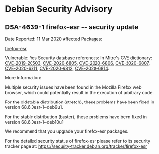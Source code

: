 
Debian Security Advisory
========================


DSA-4639-1 firefox-esr -- security update
-----------------------------------------



Date Reported:
11 Mar 2020
Affected Packages:

[firefox-esr](https://packages.debian.org/src:firefox-esr)

Vulnerable:
Yes
Security database references:
In Mitre's CVE dictionary: [CVE-2019-20503](https://security-tracker.debian.org/tracker/CVE-2019-20503), [CVE-2020-6805](https://security-tracker.debian.org/tracker/CVE-2020-6805), [CVE-2020-6806](https://security-tracker.debian.org/tracker/CVE-2020-6806), [CVE-2020-6807](https://security-tracker.debian.org/tracker/CVE-2020-6807), [CVE-2020-6811](https://security-tracker.debian.org/tracker/CVE-2020-6811), [CVE-2020-6812](https://security-tracker.debian.org/tracker/CVE-2020-6812), [CVE-2020-6814](https://security-tracker.debian.org/tracker/CVE-2020-6814).  

More information:

Multiple security issues have been found in the Mozilla Firefox web
browser, which could potentially result in the execution of arbitrary
code.


For the oldstable distribution (stretch), these problems have been fixed
in version 68.6.0esr-1~deb9u1.


For the stable distribution (buster), these problems have been fixed in
version 68.6.0esr-1~deb10u1.


We recommend that you upgrade your firefox-esr packages.


For the detailed security status of firefox-esr please refer to
its security tracker page at:
<https://security-tracker.debian.org/tracker/firefox-esr>





